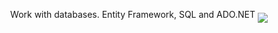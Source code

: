 <p align="center">
Work with databases.  Entity Framework, SQL and ADO.NET
<img src="https://i-msdn.sec.s-msft.com/dynimg/IC423396.png" align="middle">
</p>

